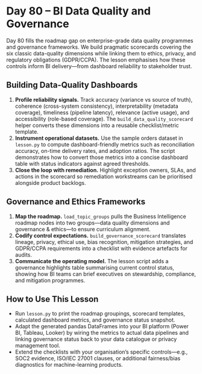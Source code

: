 # Day 80 – BI Data Quality and Governance

Day 80 fills the roadmap gap on enterprise-grade data quality programmes and governance frameworks. We build pragmatic scorecards
covering the six classic data-quality dimensions while linking them to ethics, privacy, and regulatory obligations (GDPR/CCPA). The
lesson emphasises how these controls inform BI delivery—from dashboard reliability to stakeholder trust.

## Building Data-Quality Dashboards

1. **Profile reliability signals.** Track accuracy (variance vs source of truth), coherence (cross-system consistency),
   interpretability (metadata coverage), timeliness (pipeline latency), relevance (active usage), and accessibility (role-based
   coverage). The `build_data_quality_scorecard` helper converts these dimensions into a reusable checklist/metric template.
2. **Instrument operational datasets.** Use the sample orders dataset in `lesson.py` to compute dashboard-friendly metrics such as
   reconciliation accuracy, on-time delivery rates, and adoption ratios. The script demonstrates how to convert those metrics into
a concise dashboard table with status indicators against agreed thresholds.
3. **Close the loop with remediation.** Highlight exception owners, SLAs, and actions in the scorecard so remediation workstreams
   can be prioritised alongside product backlogs.

## Governance and Ethics Frameworks

1. **Map the roadmap.** `load_topic_groups` pulls the Business Intelligence roadmap nodes into two groups—data quality dimensions
   and governance & ethics—to ensure curriculum alignment.
2. **Codify control expectations.** `build_governance_scorecard` translates lineage, privacy, ethical use, bias recognition,
   mitigation strategies, and GDPR/CCPA requirements into a checklist with evidence artefacts for audits.
3. **Communicate the operating model.** The lesson script adds a governance highlights table summarising current control status,
   showing how BI teams can brief executives on stewardship, compliance, and mitigation programmes.

## How to Use This Lesson

- Run `lesson.py` to print the roadmap groupings, scorecard templates, calculated dashboard metrics, and governance status
  snapshot.
- Adapt the generated pandas DataFrames into your BI platform (Power BI, Tableau, Looker) by wiring the metrics to actual data
  pipelines and linking governance status back to your data catalogue or privacy management tool.
- Extend the checklists with your organisation’s specific controls—e.g., SOC2 evidence, ISO/IEC 27001 clauses, or additional
  fairness/bias diagnostics for machine-learning products.
